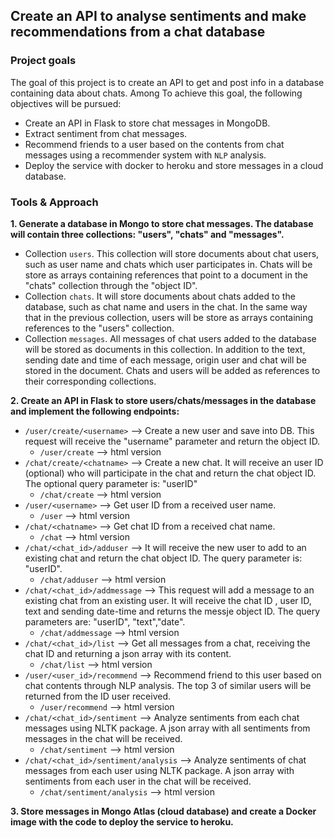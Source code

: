 ## Create an API to analyse sentiments and make recommendations from a chat database

### Project goals
The goal of this project is to create an API to get and post info in a database containing data about chats. Among 
To achieve this goal, the following objectives will be pursued:
- Create an API in Flask to store chat messages in MongoDB.
- Extract sentiment from chat messages.
- Recommend friends to a user based on the contents from chat messages using a recommender system with `NLP` analysis.
- Deploy the service with docker to heroku and store messages in a cloud database. 

### Tools & Approach
**1. Generate a database in Mongo to store chat messages. The database will contain three collections: "users", "chats" and "messages".**
- Collection `users`. This collection will store documents about chat users, such as user name and chats which user participates in. Chats will be store as arrays containing references that point to a document in the "chats" collection through the "object ID".
- Collection `chats`. It will store documents about chats added to the database, such as chat name and users in the chat. In the same way that in the previous collection, users will be store as arrays containing references to the "users" collection.
- Collection `messages`. All messages of chat users added to the database will be stored as documents in this collection. In addition to the text, sending date and time of each message, origin user and chat will be stored in the document. Chats and users will be added as references to their corresponding collections. 

**2. Create an API in Flask to store users/chats/messages in the database and implement the following endpoints:**
- `/user/create/<username>` --> Create a new user and save into DB. This request will receive the "username" parameter and return the object ID.
    - `/user/create` --> html version
- `/chat/create/<chatname>` --> Create a new chat. It will receive an user ID (optional) who will participate in the chat and return the chat object ID. The optional query parameter is: "userID"
    - `/chat/create` --> html version
- `/user/<username>` --> Get user ID from a received user name.
    - `/user` --> html version
- `/chat/<chatname>` --> Get chat ID from a received chat name.
    - `/chat` --> html version
- `/chat/<chat_id>/adduser` --> It will receive the new user to add to an existing chat and return the chat object ID. The query parameter is: "userID".
    - `/chat/adduser` --> html version
- `/chat/<chat_id>/addmessage` --> This request will add a message to an existing chat from an existing user. It will receive the chat ID , user ID, text and sending date-time and returns the messje object ID. The query parameters are: "userID", "text","date".
    - `/chat/addmessage` --> html version
- `/chat/<chat_id>/list` -->  Get all messages from a chat, receiving the chat ID and returning a json array with its content.
    - `/chat/list` --> html version
- `/user/<user_id>/recommend` --> Recommend friend to this user based on chat contents through NLP analysis. The top 3 of similar users will be returned from the ID user received.
    - `/user/recommend` --> html version
- `/chat/<chat_id>/sentiment` --> Analyze sentiments from each chat messages using NLTK package. A json array with all sentiments from messages in the chat will be received.
    - `/chat/sentiment` --> html version
- `/chat/<chat_id>/sentiment/analysis` --> Analyze sentiments of chat messages from each user using NLTK package. A json array with sentiments from each user in the chat will be received.
    - `/chat/sentiment/analysis` --> html version
    
**3. Store messages in Mongo Atlas (cloud database) and create a Docker image with the code to deploy the service to heroku.**







